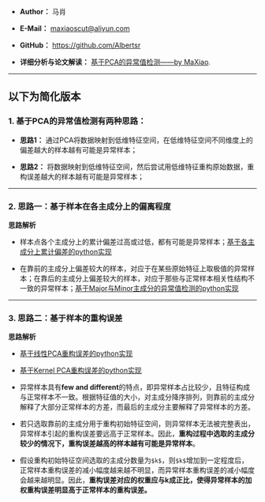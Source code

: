 - **Author：** 马肖

- **E-Mail：** maxiaoscut@aliyun.com

- **GitHub：**  https://github.com/Albertsr

- **详细分析与论文解读：** [基于PCA的异常值检测——by MaXiao](http://note.youdao.com/noteshare?id=1ed243124672faf551db23f651161b37&sub=6470C23BA9B540E2B3CAC75FD25642CA).

---
## 以下为简化版本

### 1. 基于PCA的异常值检测有两种思路：

- **思路1：** 通过PCA将数据映射到低维特征空间，在低维特征空间不同维度上的偏差越大的样本越有可能是异常样本；

- **思路2：** 将数据映射到低维特征空间，然后尝试用低维特征重构原始数据，重构误差越大的样本越有可能是异常样本；

---

### 2. 思路一：基于样本在各主成分上的偏离程度

**思路解析**
- 样本点各个主成分上的累计偏差过高或过低，都有可能是异常样本；[基于各主成分上累计偏差的python实现](https://github.com/Albertsr/Anomaly-Detection/blob/master/Anomaly%20Detection%20based%20on%20PCA/PCA_Mahalanobis.py)

- 在靠前的主成分上偏差较大的样本，对应于在某些原始特征上取极值的异常样本；在靠后的主成分上偏差较大的样本，对应于那些与正常样本相关性结构不一致的异常样本；[基于Major与Minor主成分的异常值检测的python实现](https://github.com/Albertsr/Anomaly-Detection/blob/master/Anomaly%20Detection%20based%20on%20PCA/PCA_Major_Minor.py)

---

### 3. 思路二：基于样本的重构误差

**思路解析**
- [基于线性PCA重构误差的python实现](https://github.com/Albertsr/Anomaly-Detection/blob/master/Anomaly%20Detection%20based%20on%20PCA/PCA_Recon_Error.py)

- [基于Kernel PCA重构误差的python实现](https://github.com/Albertsr/Anomaly-Detection/blob/master/Anomaly%20Detection%20based%20on%20PCA/KPCA_Recon_Error.py)

- 异常样本具有**few and different**的特点，即异常样本占比较少，且特征构成与正常样本不一致。根据特征值的大小，对主成分降序排列，则靠前的主成分解释了大部分正常样本的方差，而最后的主成分主要解释了异常样本的方差。

- 若只选取靠前的主成分用于重构初始特征空间，则异常样本无法被完整表出，异常样本引起的重构误差要远高于正常样本。因此，**重构过程中选取的主成分较少的情况下，重构误差越高的样本越有可能是异常样本**。

- 假设重构初始特征空间选取的主成分数量为`$k$`，则`$k$`增加到一定程度后，
正常样本重构误差的减小幅度越来越不明显，而异常样本重构误差的减小幅度会越来越明显。因此，**重构误差对应的权重应与k成正比，使得异常样本的加权重构误差明显高于正常样本的重构误差。**
